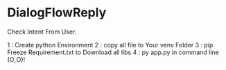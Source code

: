 # DialogFlowReply
Check Intent From User.

1 : Create python Environment 
2 : copy all file to Your venv Folder
3 : pip Freeze Requirement.txt to Download all libs
4 : py app.py in command line (O_O)!
